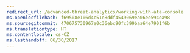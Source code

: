 ```yaml
---
redirect_url: /advanced-threat-analytics/working-with-ata-console
ms.openlocfilehash: f69508e106d4c51e8ddf4549069ea06ee594ea98
ms.sourcegitcommit: 470675730967e0c36ebc90fc399baa64e7901f6b
ms.translationtype: HT
ms.contentlocale: cs-CZ
ms.lasthandoff: 06/30/2017
---
```

